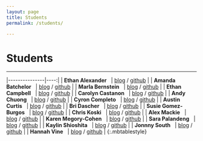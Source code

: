```yaml
---
layout: page
title: Students
permalink: /students/

---
```


# Students

<hr>

|---------------|----:|
| **Ethan Alexander** &nbsp;	| [blog](https://eggplantzoup.tumblr.com/) / [github]() |
| **Amanda Batchelor** &nbsp;	| [blog](https://abdesign2017.wordpress.com/) / [github](https://github.com/mandy1243) |
| **Marla Bernstein** &nbsp;	| [blog](https://marlabernstein.wordpress.com/category/the-real-time-web/) / [github](https://github.com/marlabern) |
| **Ethan Campbell** &nbsp;	| [blog](https://ethancampbellwriting.wordpress.com/) / [github](https://github.com/ethan-camps) |
| **Carolyn Castanon** &nbsp;	| [blog](https://carolyncastanon.wordpress.com/rtw/) / [github](https://github.com/caca1257) |
| **Andy Chuong** &nbsp;		| [blog](https://chuongtam.wordpress.com/category/the-real-time-web/) / [github](https://github.com/andychuong) |
| **Cyron Completo** &nbsp;	| [blog](https://thefiretruckblog.wordpress.com/) / [github](https://github.com/ccomp/) |
| **Austin Curtis** &nbsp;	| [blog](https://austincurtisblog.wordpress.com/category/rtw/) / [github](https://github.com/AustinCurtis) |
| **Bri Dascher** &nbsp;	| [blog](https://bridascher.wordpress.com/category/real-time-web/) / [github](https://github.com/bri-dash) |
| **Susie Gomez-Burgos** &nbsp;	| [blog](https://sgomezburgos.com/category/real-time-web/) / [github](https://github.com/susanagburgos) |
| **Chris Koski** &nbsp;	| [blog](https://buildingwithchris.wordpress.com/category/real-time-web/) / [github](https://github.com/Singularity3) |
| **Alex Mackie** &nbsp;	| [blog](https://alexsmackie.wordpress.com/) / [github](https://github.com/AlexMackie) |
| **Karen Megory-Cohen** &nbsp;	| [blog](https://codedocumentation.wordpress.com/) / [github](https://github.com/kmegoryc) |
| **Sara Palandeng** &nbsp;	| [blog](https://spalandengweb.wordpress.com/) / [github]() |
| **Kaylin Shioshita** &nbsp;	| [blog](https://kshioshita.wordpress.com/category/real-time-web/) / [github](https://github.com/Kshioshita) |
| **Jonnny South** &nbsp;	| [blog]() / [github]() |
| **Hannah Vine** &nbsp;	| [blog](https://hannahvinertw.wordpress.com/) / [github]() |
{:.mbtablestyle}

<br>
<br>
